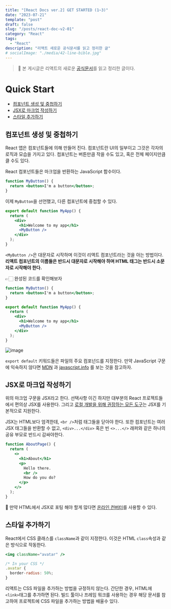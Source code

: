 ```yaml
---
title: "[React Docs ver.2] GET STARTED (1~3)"
date: "2023-07-21"
template: "post"
draft: false
slug: "/posts/react-doc-v2-01"
category: "React"
tags:
  - "React"
description: "리액트 새로운 공식문서를 읽고 정리한 글"
# socialImage: "./media/42-line-bible.jpg"
---
```


> 🐳 본 게시글은 리액트의 새로운 [공식문서](https://react.dev/learn)를 읽고 정리한 글이다.

# Quick Start

- [컴포넌트 생성 및 중첩하기](#컴포넌트-생성-및-중첩하기)
- [JSX로 마크업 작성하기](#jsx로-마크업-작성하기)
- [스타일 추가하기](#스타일-추가하기)

## 컴포넌트 생성 및 중첩하기

React 앱은 컴포넌트들에 의해 만들어 진다. 컴포넌트란 UI의 일부이고 그것은 각자의 로직과 모습을 가지고 있다. 컴포넌트는 버튼만큼 작을 수도 있고, 혹은 전체 페이지만큼 클 수도 있다.

React 컴포넌트들은 마크업을 반환하는 JavaScript 함수이다.

```jsx
function MyButton() {
  return <button>I'm a button</button>;
}
```

이제 `MyButton`을 선언했고, 다른 컴포넌트에 중첩할 수 있다.

```jsx
export default function MyApp() {
  return (
    <div>
      <h1>Welcome to my app</h1>
      <MyButton />
    </div>
  );
}
```

`<MyButton />`은 대문자로 시작하며 이것이 리액트 컴포넌트라는 것을 아는 방법이다. **리액트 컴포넌트의 이름들은 반드시 대문자로 시작해야 하며 HTML 태그는 반드시 소문자로 시작해야 한다.**

👉🏻 완성된 코드를 확인해보자

```jsx
function MyButton() {
  return <button>I'm a button</button>;
}

export default function MyApp() {
  return (
    <div>
      <h1>Welcome to my app</h1>
      <MyButton />
    </div>
  );
}
```

![image](https://github.com/tamoimi/new-blog/assets/100749520/93c93680-7637-4cce-bc9f-dd58a9befba9)

`export default` 키워드들은 파일의 주요 컴포넌드를 지정한다. 만약 JavaScript 구문에 익숙하지 않다면 [MDN](https://developer.mozilla.org/en-US/docs/web/javascript/reference/statements/export) 과 [javascript.info](https://javascript.info/import-export) 를 보는 것을 참고하자.

## JSX로 마크업 작성하기

위의 마크업 구문을 JSX라고 한다. 선택사항 이긴 하지만 대부분의 React 프로젝트들에서 편의상 JSX를 사용한다. 그리고 [로컬 개발을 위해 권장하는 모든 도구](https://react.dev/learn/installation)는 JSX를 기본적으로 지원한다.

JSX는 HTML보다 엄격한데, `<br />`처럼 태그들을 닫아야 한다. 또한 컴포넌트는 여러 JSX 태그들을 반환할 수 없고, `<div>...</div>` 혹은 빈 `<>...</>` 래퍼와 같은 하나의 공유 부모로 반드시 감싸야한다.

```jsx
function AboutPage() {
  return (
    <>
      <h1>About</h1>
      <p>
        Hello there.
        <br />
        How do you do?
      </p>
    </>
  );
}
```

🦦 만약 HTML에서 JSX로 포팅 해야 할게 많다면 [온라인 컨버터](https://transform.tools/html-to-jsx)를 사용할 수 있다.

## 스타일 추가하기

React에서 CSS 클래스를 `className`과 같이 지정한다. 이것은 HTML `class`속성과 같은 방식으로 작동한다.

```jsx
<img className="avatar" />
```

```jsx
/* In your CSS */
.avatar {
  border-radius: 50%;
}
```

리액트는 CSS 파일을 추가하는 방법을 규정하지 않는다. 간단한 경우, HTML에 `<link>`태그를 추가하면 된다. 빌드 툴이나 프레임 워크를 사용하는 경우 해당 문서를 참고하여 프로젝트에 CSS 파일을 추가하는 방법을 배울수 있다.
